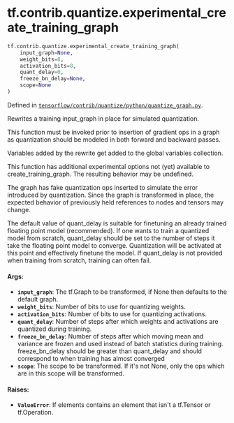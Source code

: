 <div itemscope itemtype="http://developers.google.com/ReferenceObject">
<meta itemprop="name" content="tf.contrib.quantize.experimental_create_training_graph" />
<meta itemprop="path" content="Stable" />
</div>

# tf.contrib.quantize.experimental_create_training_graph

``` python
tf.contrib.quantize.experimental_create_training_graph(
    input_graph=None,
    weight_bits=8,
    activation_bits=8,
    quant_delay=0,
    freeze_bn_delay=None,
    scope=None
)
```



Defined in [`tensorflow/contrib/quantize/python/quantize_graph.py`](https://www.tensorflow.org/code/tensorflow/contrib/quantize/python/quantize_graph.py).

Rewrites a training input_graph in place for simulated quantization.

This function must be invoked prior to insertion of gradient ops in a graph
as quantization should be modeled in both forward and backward passes.

Variables added by the rewrite get added to the global variables collection.

This function has additional experimental options not (yet) available to
create_training_graph. The resulting behavior may be undefined.

The graph has fake quantization ops inserted to simulate the error
introduced by quantization. Since the graph is transformed in place,
the expected behavior of previously held references to nodes and tensors may
change.

The default value of quant_delay is suitable for finetuning an already trained
floating point model (recommended).
If one wants to train a quantized model from scratch, quant_delay should be
set to the number of steps it take the floating point model to converge.
Quantization will be activated at this point and effectively finetune the
model. If quant_delay is not provided when training from scratch, training can
often fail.

#### Args:

* <b>`input_graph`</b>: The tf.Graph to be transformed, if None then defaults to the
    default graph.
* <b>`weight_bits`</b>: Number of bits to use for quantizing weights.
* <b>`activation_bits`</b>: Number of bits to use for quantizing activations.
* <b>`quant_delay`</b>: Number of steps after which weights and activations are
    quantized during training.
* <b>`freeze_bn_delay`</b>: Number of steps after which moving mean and variance are
    frozen and used instead of batch statistics during training.
    freeze_bn_delay should be greater than quant_delay and should correspond
    to when training has almost converged
* <b>`scope`</b>: The scope to be transformed. If it's not None, only the ops which
    are in this scope will be transformed.


#### Raises:

* <b>`ValueError`</b>: If elements contains an element that isn't a tf.Tensor or
      tf.Operation.